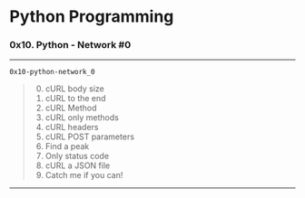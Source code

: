# Python Programming
### 0x10. Python - Network #0
---
`0x10-python-network_0`
> 0. cURL body size
> 1. cURL to the end
> 2. cURL Method
> 3. cURL only methods
> 4. cURL headers
> 5. cURL POST parameters
> 6. Find a peak
> 7. Only status code 
> 8. cURL a JSON file
> 9. Catch me if you can!
---
